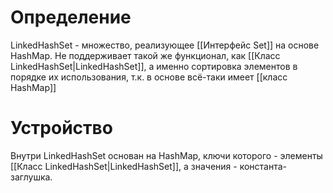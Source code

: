 # Определение
LinkedHashSet - множество, реализующее [[Интерфейс Set]] на основе HashMap. Не поддерживает такой же функционал, как [[Класс LinkedHashSet|LinkedHashSet]], а именно сортировка элементов в порядке их использования, т.к. в основе всё-таки имеет [[класс HashMap]]
# Устройство
Внутри LinkedHashSet основан на HashMap, ключи которого - элементы [[Класс LinkedHashSet|LinkedHashSet]], а значения - константа-заглушка.